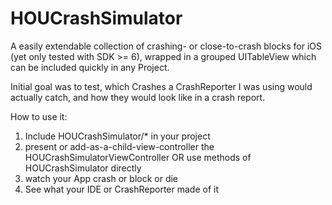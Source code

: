HOUCrashSimulator
=================

A easily extendable collection of crashing- or close-to-crash blocks for iOS (yet only tested with SDK >= 6), wrapped in a grouped UITableView which can be included quickly in any Project.

Initial goal was to test, which Crashes a CrashReporter I was using would actually catch, and how they would look like in a crash report. 

How to use it:

1. Include HOUCrashSimulator/* in your project
2. present or add-as-a-child-view-controller the HOUCrashSimulatorViewController OR use methods of HOUCrashSimulator directly
3. watch your App crash or block or die
4. See what your IDE or CrashReporter made of it
